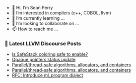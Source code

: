 - 👋 Hi, I’m Sean Perry
- 👀 I’m interested in compilers (c++, COBOL, llvm)
- 🌱 I’m currently learning ...
- 💞️ I’m looking to collaborate on ...
- 📫 How to reach me ...

<!---
s66perry/s66perry is a ✨ special ✨ repository because its `README.md` (this file) appears on your GitHub profile.
You can click the Preview link to take a look at your changes.
--->
### 📕 Latest LLVM Discourse Posts

<!-- DISCOURSE-LLVM:START -->
- [Is SafeStack coloring safe to enable?](https://discourse.llvm.org/t/is-safestack-coloring-safe-to-enable/60477/1)
- [Opaque pointers status update](https://discourse.llvm.org/t/opaque-pointers-status-update/60296/8)
- [Parallel/thread-safe algorithms, allocators, and containers](https://discourse.llvm.org/t/parallel-thread-safe-algorithms-allocators-and-containers/60472/8)
- [Parallel/thread-safe algorithms, allocators, and containers](https://discourse.llvm.org/t/parallel-thread-safe-algorithms-allocators-and-containers/60472/7)
- [RFC: Introduce ml_program dialect](https://discourse.llvm.org/t/rfc-introduce-ml-program-dialect/60376/28)
<!-- DISCOURSE-LLVM:END -->
